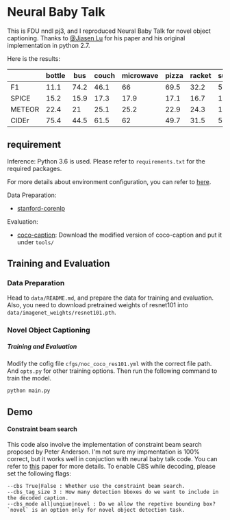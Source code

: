 # Neural Baby Talk

This is FDU nndl pj3, and I reproduced Neural Baby Talk for novel object captioning. Thanks to [@Jiasen Lu](https://github.com/jiasenlu) for his paper and his original implementation in python 2.7.

Here is the results:

|        | bottle | bus  | couch | microwave | pizza | racket | suitcase | zebra | Avg      |
| ------ | ------ | ---- | ----- | --------- | ----- | ------ | -------- | ----- | -------- |
| F1     | 11.1   | 74.2 | 46.1  | 66        | 69.5  | 32.2   | 53.1     | 90.3  | 55.3125  |
| SPICE  | 15.2   | 15.9 | 17.3  | 17.9      | 17.1  | 16.7   | 13       | 16.9  | 16.25    |
| METEOR | 22.4   | 21   | 25.1  | 25.2      | 22.9  | 24.3   | 19.6     | 0.242 | 20.09275 |
| CIDEr  | 75.4   | 44.5 | 61.5  | 62        | 49.7  | 31.5   | 54.8     | 0.452 | 47.4815  |

## requirement

Inference:
Python 3.6 is used. Please refer to `requirements.txt` for the required packages.

For more details about environment configuration, you can refer to [here](https://blog.csdn.net/weixin_50833696/article/details/125186900).

Data Preparation:

- [stanford-corenlp](https://stanfordnlp.github.io/CoreNLP/)

Evaluation:

- [coco-caption](https://github.com/jiasenlu/coco-caption): Download the modified version of coco-caption and put it under `tools/`

## Training and Evaluation

### Data Preparation
Head to `data/README.md`, and prepare the data for training and evaluation.
Also, you need to download pretrained weights of resnet101 into `data/imagenet_weights/resnet101.pth`.

### Novel Object Captioning

##### Training and Evaluation
Modify the cofig file `cfgs/noc_coco_res101.yml` with the correct file path. And `opts.py` for other training options. Then run the following command to train the model.

```
python main.py
```

## Demo

#### Constraint beam search
This code also involve the implementation of constraint beam search proposed by Peter Anderson. I'm not sure my impmentation is 100% correct, but it works well in conjuction with neural baby talk code. You can refer to [this](http://users.cecs.anu.edu.au/~sgould/papers/emnlp17-constrained-beam-search.pdf) paper for more details. To enable CBS while decoding, please set the following flags:
```
--cbs True|False : Whether use the constraint beam search.
--cbs_tag_size 3 : How many detection bboxes do we want to include in the decoded caption.
--cbs_mode all|unqiue|novel : Do we allow the repetive bounding box? `novel` is an option only for novel object detection task.
```

